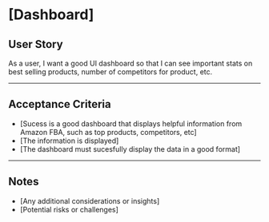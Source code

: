 # [Dashboard]

## **User Story**
As a user,
I want a good UI dashboard
so that I can see important stats on best selling products, number of competitors for product, etc.

---

## **Acceptance Criteria**
- [Sucess is a good dashboard that displays helpful information from Amazon FBA, such as top products, competitors, etc]
- [The information is displayed]
- [The dashboard must sucesfully display the data in a good format]

---

## **Notes**
- [Any additional considerations or insights]
- [Potential risks or challenges]